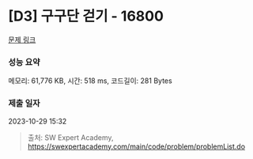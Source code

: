 # [D3] 구구단 걷기 - 16800 

[문제 링크](https://swexpertacademy.com/main/code/problem/problemDetail.do?contestProbId=AYaf9W8afyMDFAQ9) 

### 성능 요약

메모리: 61,776 KB, 시간: 518 ms, 코드길이: 281 Bytes

### 제출 일자

2023-10-29 15:32



> 출처: SW Expert Academy, https://swexpertacademy.com/main/code/problem/problemList.do